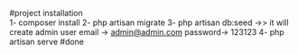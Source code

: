 #project installation <br>
1- composer install 
2- php artisan migrate
3- php artisan db:seed  ->> it will create admin user email -> admin@admin.com       password-> 123123
4- php artisan serve
#done
